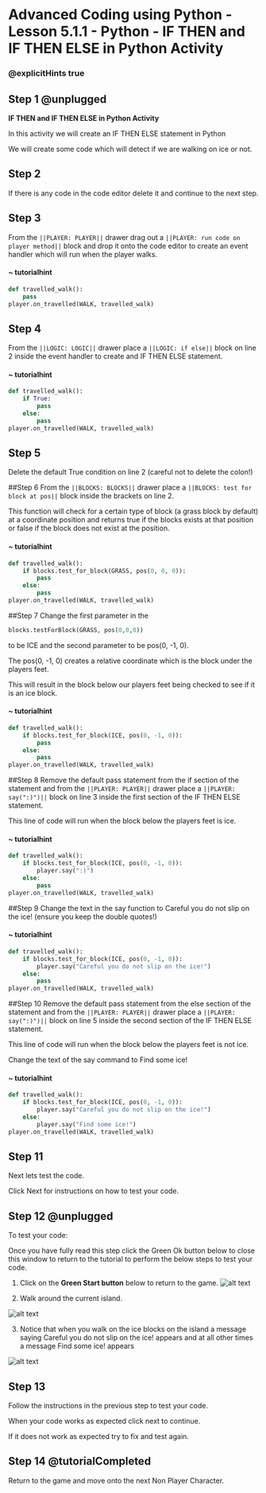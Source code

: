 # Advanced Coding using Python - Lesson 5.1.1 - Python - IF THEN and IF THEN ELSE in Python Activity

### @explicitHints true

## Step 1 @unplugged
**IF THEN and IF THEN ELSE in Python Activity**

In this activity we will create an IF THEN ELSE statement in Python

We will create some code which will detect if we are walking on ice or not.

## Step 2
If there is any code in the code editor delete it and continue to the next step. 

## Step 3 
From the ``||PLAYER: PLAYER||`` drawer drag out a ``||PLAYER: run code on player method||`` block and drop it onto the code editor to create an event handler which will run when the player walks.
#### ~ tutorialhint
```python
def travelled_walk():
    pass
player.on_travelled(WALK, travelled_walk)
```

## Step 4 
From the ``||LOGIC: LOGIC||`` drawer place a ``||LOGIC: if else||`` block on line 2 inside the event handler to create and IF THEN ELSE statement.
#### ~ tutorialhint
```python
def travelled_walk():
    if True:
        pass
    else:
        pass
player.on_travelled(WALK, travelled_walk)
```

## Step 5
Delete the default True condition on line 2 (careful not to delete the colon!)

##Step 6
From the ``||BLOCKS: BLOCKS||`` drawer place a ``||BLOCKS: test for block at pos||`` block inside the brackets on line 2.

This function will check for a certain type of block (a grass block by default) at a coordinate position and returns true if the blocks exists at that position or false if the block does not exist at the position.
#### ~ tutorialhint
```python
def travelled_walk():
    if blocks.test_for_block(GRASS, pos(0, 0, 0)):
        pass
    else:
        pass
player.on_travelled(WALK, travelled_walk)
```

##Step 7
Change the first parameter in the 
```python
blocks.testForBlock(GRASS, pos(0,0,0))
```
to be ICE and the second parameter to be pos(0, -1, 0).

The pos(0, -1, 0) creates a relative coordinate which is the block under the players feet.

This will result in the block below our players feet being checked to see if it is an ice block.
#### ~ tutorialhint
```python
def travelled_walk():
    if blocks.test_for_block(ICE, pos(0, -1, 0)):
        pass
    else:
        pass
player.on_travelled(WALK, travelled_walk)
```

##Step 8
Remove the default pass statement from the if section of the statement and from the ``||PLAYER: PLAYER||`` drawer place a ``||PLAYER: say(":)")||`` block on line 3 inside the first section of the IF THEN ELSE statement.

This line of code will run when the block below the players feet is ice.
#### ~ tutorialhint
```python
def travelled_walk():
    if blocks.test_for_block(ICE, pos(0, -1, 0)):
        player.say(":)")
    else:
        pass
player.on_travelled(WALK, travelled_walk)
```

##Step 9
Change the text in the say function to Careful you do not slip on the ice! (ensure you keep the double quotes!)
#### ~ tutorialhint
```python
def travelled_walk():
    if blocks.test_for_block(ICE, pos(0, -1, 0)):
        player.say("Careful you do not slip on the ice!")
    else:
        pass
player.on_travelled(WALK, travelled_walk)
```

##Step 10
Remove the default pass statement from the else section of the statement and from the ``||PLAYER: PLAYER||`` drawer place a ``||PLAYER: say(":)")||`` block on line 5 inside the second section of the IF THEN ELSE statement.

This line of code will run when the block below the players feet is not ice.

Change the text of the say command to Find some ice!
#### ~ tutorialhint
```python
def travelled_walk():
    if blocks.test_for_block(ICE, pos(0, -1, 0)):
        player.say("Careful you do not slip on the ice!")
    else:
        player.say("Find some ice!")
player.on_travelled(WALK, travelled_walk)
```
## Step 11
Next lets test the code.

Click Next for instructions on how to test your code.

## Step 12 @unplugged
To test your code:

Once you have fully read this step click the Green Ok button below to close this window to return to the tutorial to perform the below steps to test your code.

1. Click on the **Green Start button** below to return to the game.
![alt text](https://advancedpython.codingcredentials.com/Lesson3/3.2.1/images/1.jpg?raw=true "Start")

2. Walk around the current island.

![alt text](https://advancedpython.codingcredentials.com/Lesson5/5.1.1/images/1.jpg?raw=true "Test")

3. Notice that when you walk on the ice blocks on the island a message saying Careful you do not slip on the ice! appears and at all other times a message Find some ice! appears

![alt text](https://advancedpython.codingcredentials.com/Lesson5/5.1.1/images/2.jpg?raw=true "Test")

## Step 13
Follow the instructions in the previous step to test your code.

When your code works as expected click next to continue.

If it does not work as expected try to fix and test again.

## Step 14 @tutorialCompleted
Return to the game and move onto the next Non Player Character.
